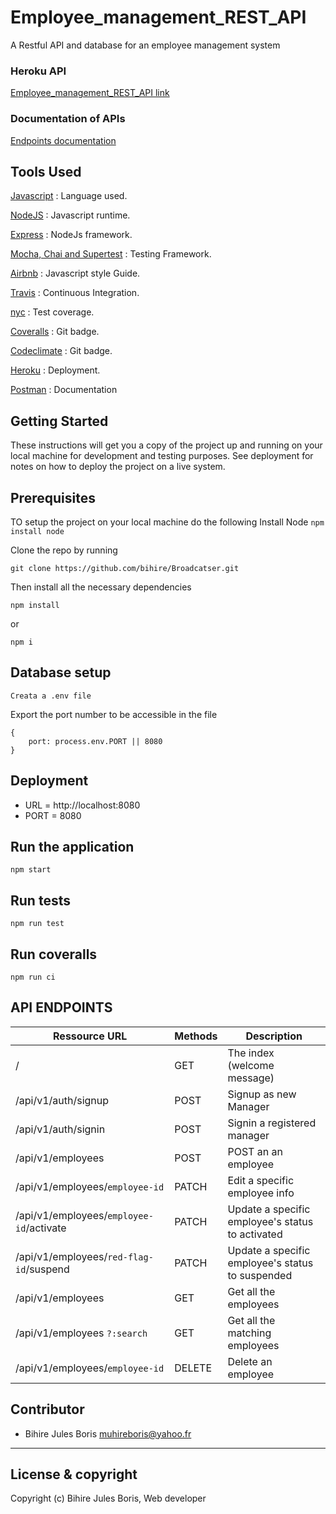 # Employee_management_REST_API
A Restful API and database for an employee management system



### Heroku API
[Employee_management_REST_API link](https://employeeman.herokuapp.com)

### Documentation of APIs
[Endpoints documentation](https://documenter.getpostman.com/view/5339931/SWLiZ6L5)

## Tools Used

[Javascript](https://javascript.info/) : Language used.

[NodeJS](https://nodejs.org/en/) : Javascript runtime.

[Express](http://expressjs.com/) : NodeJs framework.

[Mocha, Chai and Supertest](https://www.youtube.com/watch?v=MLTRHc5dk6s) : Testing Framework.

[Airbnb](https://github.com/airbnb/javascript) : Javascript style Guide.

[Travis](https://travis-ci.org/) : Continuous Integration.

[nyc](https://github.com/istanbuljs/nyc) : Test coverage.

[Coveralls](https://coveralls.io/) : Git badge.

[Codeclimate](https://codeclimate.com/) : Git badge.

[Heroku](https://www.heroku.com/) : Deployment.

[Postman](https://www.getpostman.com/) : Documentation


## Getting Started
These instructions will get you a copy of the project up and running on your local machine for development and testing purposes. See deployment for notes on how to deploy the project on a live system.

## Prerequisites
TO setup the project on your local machine do the following
Install Node
``` npm install node ```

Clone the repo by running

```git clone https://github.com/bihire/Broadcatser.git```

Then install all the necessary dependencies

``` 
npm install 
``` 
or 
``` 
npm i 
```

## Database setup

```
Creata a .env file
```

Export the port number to be accessible in the file

```
{
    port: process.env.PORT || 8080
}
```

## Deployment

* URL = http://localhost:8080
* PORT = 8080


## Run the application

```
npm start
```

## Run tests

```
npm run test
```

## Run coveralls

```
npm run ci
```

## API ENDPOINTS

| Ressource URL | Methods  | Description  |
| ------- | --- | --- |
| / | GET | The index (welcome message) |
| /api/v1/auth/signup | POST | Signup as new Manager |
| /api/v1/auth/signin | POST | Signin a registered manager |
| /api/v1/employees | POST | POST an an employee |
| /api/v1/employees/`employee-id` | PATCH | Edit a specific employee info |
| /api/v1/employees/`employee-id`/activate | PATCH | Update a specific employee's status to activated |
| /api/v1/employees/`red-flag-id`/suspend | PATCH | Update a specific employee's status to suspended|
| /api/v1/employees | GET | Get all the employees |
| /api/v1/employees `?:search` | GET | Get all the matching employees |
| /api/v1/employees/`employee-id` | DELETE | Delete an employee |


## Contributor
- Bihire Jules Boris <muhireboris@yahoo.fr>

---

## License & copyright
Copyright (c) Bihire Jules Boris, Web developer



